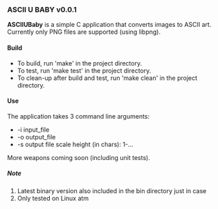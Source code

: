 ### ASCII U BABY v0.0.1

**ASCIIUBaby** is a simple C application that converts images to ASCII art.
Currently only PNG files are supported (using libpng).

#### Build
* To build, run 'make' in the project directory.
* To test, run 'make test' in the project directory.
* To clean-up after build and test, run 'make clean' in the project directory.

#### Use
The application takes 3 command line arguments:

* -i input_file
* -o output_file
* -s output file scale height (in chars): 1-...

More weapons coming soon (including unit tests).

##### Note
1. Latest binary version also included in the bin directory just in case
2. Only tested on Linux atm